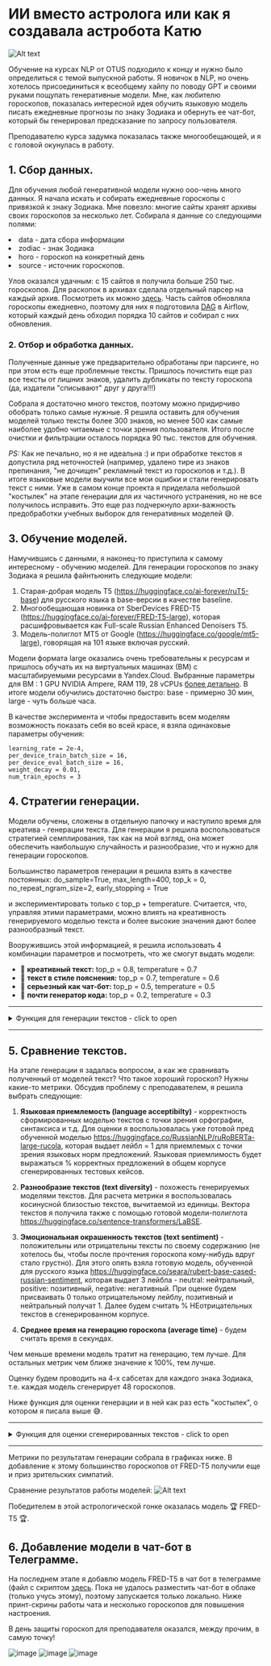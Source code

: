 # ИИ вместо астролога или как я создавала астробота Катю

![Alt text](images/image.png)


Обучение на курсах NLP от OTUS подходило к концу и нужно было определиться с темой выпускной работы. Я новичок в NLP, но очень хотелось присоединиться к всеобщему хайпу по поводу GPT и своими руками пощупать генеративные модели. Мне, как любителю гороскопов, показалась интересной идея обучить языковую модель писать ежедневные прогнозы по знаку Зодиака и обернуть ее чат-бот, который бы генерировал предсказание по запросу пользователя.

Преподавателю курса задумка показалась также многообещающей, и я с головой окунулась в работу.

## 1. Сбор данных. 
Для обучения любой генеративной модели нужно ооо-чень много данных. Я начала искать и собирать ежедневные гороскопы с привязкой к знаку Зодиака. Мне повезло: многие сайты хранят архивы своих гороскопов за несколько лет. Собирала я данные со следующими полями:

<li> data - дата сбора информации
<li> zodiac - знак Зодиака
<li> horo - гороскоп на конкретный день
<li> source - источник гороскопов.


Улов оказался удачным: с 15 сайтов я получила больше 250 тыс. гороскопов. Для раскопок в архивах сделала отдельный парсер на каждый архив. Посмотреть их можно [здесь](https://github.com/shakhovak/Horoscopes_generation_model/blob/master/parsers/Archive_parser_horoscopes_fin.ipynb).
Часть сайтов обновляла гороскопы ежедневно, поэтому для них я подготовила [DAG](https://github.com/shakhovak/Horoscopes_generation_model/blob/master/parsers/dag_horo.py) в Airflow, который каждый день обходил порядка 10 сайтов и собирал с них обновления.


### 2. Отбор и обработка данных. 

Полученные данные уже предварительно обработаны при парсинге, но при этом есть еще проблемные тексты. Пришлось почистить еще раз все тексты от лишних знаков, удалить дубликаты по тексту гороскопа (да, издатели "списывают" друг у друга!!!)

Собрала я достаточно много текстов, поэтому можно придирчиво обобрать только самые нужные. Я решила оставить для обучения моделей только тексты более 300 знаков, но менее 500 как самые наиболее удобно читаемые с точки зрения пользователя. Итого после очистки и фильтрации осталось порядка 90 тыс. текстов для обучения.

*PS:* Как не печально, но я не идеальна :) и при обработке текстов я допустила ряд неточностей (например, удалено тире из знаков препинания, "не дочищен" рекламный текст из гороскопов и т.д.). В итоге языковые модели выучили все мои ошибки и стали генерировать текст с ними. Уже в самом конце проекта я приделала небольшой "костылек" на этапе генерации для их частичного устранения, но не все получилось исправить. Это еще раз подчеркнуло архи-важность предобработки учебных выборок для генеративных моделей  :sweat_smile:.

## 3. Обучение моделей. 

Намучившись с данными, я наконец-то приступила к самому интересному - обучению моделей. Для генерации гороскопов по знаку Зодиака я решила файнтьюнить следующие модели:

1. Старая-добрая модель T5 (https://huggingface.co/ai-forever/ruT5-base) для русского языка в  base-версии в качестве baseline. 
2. Многообещающая новинка от SberDevices FRED-T5 (https://huggingface.co/ai-forever/FRED-T5-large), которая расшифровывается как Full-scale Russian Enhanced Denoisers T5. 
3. Модель-полиглот MT5 от Google (https://huggingface.co/google/mt5-large), говорящая на 101 языке включая русский.

Модели формата large оказались очень требовательны к ресурсам и пришлось обучать их на виртуальных машинах (ВМ) с масштабируемыми ресурсами в Yandex.Cloud. Выбранные параметры для ВМ : 1 GPU NVIDIA Ampere, RAM 119, 28 vCPUs [более детально](https://cloud.yandex.com/en/docs/datasphere/concepts/configurations). В итоге модели обучились достаточно быстро: base - примерно 30 мин, large - чуть больше часа.

В качестве эксперимента и чтобы предоставить всем моделям возможность показать себя во всей красе, я взяла одинаковые параметры обучения:

    learning_rate = 2e-4,
    per_device_train_batch_size = 16,
    per_device_eval_batch_size = 16,
    weight_decay = 0.01,
    num_train_epochs = 3



## 4. Стратегии генерации. 
Модели обучены, сложены в отдельную папочку и наступило время для креатива - генерации текста. Для генерации я решила воспользоваться стратегией семплирования, так как на мой взгляд, она может обеспечить наибольшую случайность и разнообразие, что и нужно для генерации гороскопов.

Большинство параметров генерации я решила взять в качестве постоянных: 
            do_sample=True,
            max_length=400,
            top_k = 0,
            no_repeat_ngram_size=2, 
            early_stopping = True

и экспериментировать только с top_p + temperature. Считается, что, управляя этими параметрами, можно влиять на креативность генерируемого моделью текста и более высокие значения дают более разнообразный текст.

Вооружившись этой информацией, я решила использовать 4 комбинации параметров и посмотреть, что же смогут выдать модели:

+ :pencil: **креативный текст:** top_p = 0.8, temperature = 0.7
+ :pencil: **текст в стиле пояснения:** top_p = 0.7, temperature = 0.6
+ :pencil: **серьезный как чат-бот:** top_p = 0.5, temperature = 0.5
+ :pencil: **почти генератор кода:**  top_p = 0.2, temperature = 0.3


<hr>
<details>
  <summary>Функция для генерации текстов - click to open</summary>

 ```python 
    def generate_horo(model, tokenizer, zodiac, top_p, temperature):
        input_ids = tokenizer.encode(zodiac, return_tensors='pt')
        sample_output = model.generate(
            
            input_ids.to(device),
            do_sample=True,
            max_length=400,
            top_p=top_p,
            temperature = temperature,
            top_k = 0,
            no_repeat_ngram_size=2, 
            early_stopping = True
                )
        
        if model_name == 'T5':
            return tokenizer.decode(sample_output[0], skip_special_tokens=True)
        else:
            out = tokenizer.decode(sample_output[0][1:], skip_special_tokens=True)
            if '</s>' in out:
                out = out[:out.find('</s>')].strip()
            return out
 ```
</details>
<hr>

## 5. Сравнение текстов. 

На этапе генерации я задалась вопросом, а как же сравнивать полученный от моделей текст? Что такое хороший гороскоп? Нужны какие-то метрики. Обсудив проблему с преподавателем, я решила выбрать следующие:

1. **Языковая приемлемость (language acceptibilty)** - корректность сформированных моделью текстов с точки зрения орфографии, синтаксиса и т.д. Для оценки я воспользовалась уже готовой пред обученной моделью https://huggingface.co/RussianNLP/ruRoBERTa-large-rucola, которая выдает лейбл = 1 для приемлемых с точки зрения языковых норм предложений. Языковая приемлимость будет выражаться % корректных предложений в общем корпусе сгенерированных тестовых кейсов.

2. **Разнообразие текстов (text diversity)** - похожесть генерируемых моделями текстов. Для расчета метрики я воспользовалась косинусной близостью текстов, вычитаемой из единицы. Вектора текстов я получила также с помощью готовой модели-полиглота https://huggingface.co/sentence-transformers/LaBSE. 

3. **Эмоциональная окрашенность текстов (text sentiment)** - положительны или отрицательны тексты по своему содержанию (не хотелось бы, чтобы после прочтения гороскопа кому-нибудь вдруг стало грустно). Для этого опять взяла готовую модель, обученной для русского языка https://huggingface.co/seara/rubert-base-cased-russian-sentiment, которая выдает 3 лейбла - neutral: нейтральный, positive: позитивный, negative: негативный. При оценке будем присваивать 0 только отрицательному лейблу, позитивный и нейтральный получат 1. Далее будем считать % НЕотрицательных текстов в сгенерированном корпусе.

4. **Среднее время на генерацию гороскопа (average time)** - будем считать время в секундах.

Чем меньше времени модель тратит на генерацию, тем лучше. Для остальных метрик чем ближе значение к 100%, тем лучше.

Оценку будем проводить на 4-х сабсетах для каждого знака Зодиака, т.е. каждая модель сгенерирует 48 гороскопов. 

Ниже функция для оценки генерации и в ней как раз есть "костылек", о котором я писала выше :sweat_smile:.

<hr>
<details>
  <summary>Функция для оценки сгенерированных текстов - click to open</summary>

 ```python 
    def review_gen(model, tokenizer, lst,  top_p, temperature):    
    gener_horos = pd.DataFrame()

    for zodiac in lst:
        
        start = time.time()
        gen_text = re.sub(re.compile('[^а-яА-ЯЁё !.,:?;«»]'), '',generate_horo(model = model, tokenizer = tokenizer, zodiac = zodiac, 
                      top_p = top_p, 
                      temperature = temperature
                      ))
        end = time.time()
        gen_time = round(end -start, 4)
        
        symbols = ['..', ',.', '?.', ' , ',' . ', ' : ', '.:', ':.', '«. »', '??', '?!', '.?', '? .', '? .']
        for symb in symbols:
            gen_text= gen_text.replace(symb, '')
        for symb in symbols:
            gen_text= gen_text.replace(symb, '')
            
        gram_accept = grammer_pipe(gen_text)[0]
        gram_label = gram_accept['label']

        if gram_label == 'LABEL_1':
            label = 1
        else:
            label = 0
            
        sent_review = sent_pipe(gen_text)[0]
        sent_label = sent_review['label']
        
        if sent_label == 'negative':
            s_label = 0
        else:
            s_label = 1


        new_row = {'zodiac': zodiac,
                   'gen_text': gen_text,
                   'grm_label': label,
                   'sentiment': s_label,
                   'gen_time': gen_time
                   }

        gener_horos = gener_horos.append(new_row, ignore_index = True)

    sentences = gener_horos['gen_text'].tolist()
    embeddings = model_comparison.encode(sentences, normalize_embeddings=True)
    emb= sparse.csr_matrix(embeddings)
    sent_div = []
    for item in cosine_similarity(emb):
        sent_div.append(1-item.mean())
    gener_horos['diver'] = sent_div
    generation_result = {'model_name':model_name,
                        'params':f'temp={temperature},top_p={top_p}',
                        'gramm_corr_%': round(len(gener_horos[gener_horos['grm_label'] == 1])/len(gener_horos)*100,2),
                        'diversity': round(gener_horos['diver'].mean()*100, 2),
                        'positiv_%':round(len(gener_horos[gener_horos['sentiment'] == 1])/len(gener_horos)*100,2),
                        'avg_gen_time':round(gener_horos['gen_time'].mean(), 4)}
    print(generation_result)
    display(gener_horos.iloc[5:8].style)
    
    if os.path.exists('model_eval.json'):
        with open('model_eval.json',"r") as f:
            loaded = json.load(f)
        with open('model_eval.json',"w") as f:
            loaded.append(generation_result)
            json.dump(loaded, f)
    else:
         with open('model_eval.json',"w") as f:
                json.dump(eval_list, f)
                print('Eval result was not recorded!')
 ```
</details>
<hr>

Метрики по результатам генерации собрала в графиках ниже. В добавление к этому большинство гороскопов от FRED-T5 получили еще и приз зрительских симпатий.

Сравнение результатов работы моделей:
![Alt text](images/image-8.png)

Победителем в этой астрологической гонке оказалась модель :trophy: FRED-T5 :trophy:.


## 6. Добавление модели в чат-бот в Телеграмме.
На последнем этапе я добавлю модель FRED-T5 в чат бот в телеграмме (файл с скриптом [здесь](https://github.com/shakhovak/Horoscopes_generation_model/blob/master/horo_aiogram_bot.py). Пока не удалось разместить чат-бот в облаке (только учусь этому), поэтому запускается только локально. Ниже принт-скрины работы чата и несколько гороскопов для повышения настроения. 

В день защиты гороскоп для преподавателя оказался, между прочим, в самую точку! 

![image](https://github.com/shakhovak/Horoscopes_generation_model/assets/89096305/370c589b-3ec7-409f-ab8d-a6a4924a146e)
![image](https://github.com/shakhovak/Horoscopes_generation_model/assets/89096305/d214693f-9ed1-4484-adaf-28c987943e19)
![image](https://github.com/shakhovak/Horoscopes_generation_model/assets/89096305/2fea962a-94a7-41d4-9e8f-96594d20880f)


